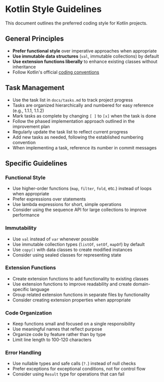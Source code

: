 # Kotlin Style Guidelines

This document outlines the preferred coding style for Kotlin projects.

## General Principles

- **Prefer functional style** over imperative approaches when appropriate
- **Use immutable data structures** (`val`, immutable collections) by default
- **Use extension functions liberally** to enhance existing classes without inheritance
- Follow Kotlin's official [coding conventions](https://kotlinlang.org/docs/coding-conventions.html)

## Task Management

- Use the task list in `docs/tasks.md` to track project progress
- Tasks are organized hierarchically and numbered for easy reference (e.g., 1.1.1, 1.1.2)
- Mark tasks as complete by changing `[ ]` to `[x]` when the task is done
- Follow the phased implementation approach outlined in the improvement plan
- Regularly update the task list to reflect current progress
- Add new tasks as needed, following the established numbering convention
- When implementing a task, reference its number in commit messages

## Specific Guidelines

### Functional Style

- Use higher-order functions (`map`, `filter`, `fold`, etc.) instead of loops when appropriate
- Prefer expressions over statements
- Use lambda expressions for short, simple operations
- Consider using the sequence API for large collections to improve performance

### Immutability

- Use `val` instead of `var` whenever possible
- Use immutable collection types (`listOf`, `setOf`, `mapOf`) by default
- Use `copy()` with data classes to create modified instances
- Consider using sealed classes for representing state

### Extension Functions

- Create extension functions to add functionality to existing classes
- Use extension functions to improve readability and create domain-specific language
- Group related extension functions in separate files by functionality
- Consider creating extension properties when appropriate

### Code Organization

- Keep functions small and focused on a single responsibility
- Use meaningful names that reflect purpose
- Organize code by feature rather than by type
- Limit line length to 100-120 characters

### Error Handling

- Use nullable types and safe calls (`?.`) instead of null checks
- Prefer exceptions for exceptional conditions, not for control flow
- Consider using `Result` type for operations that can fail
